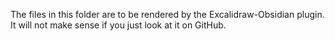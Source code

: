 The files in this folder are to be rendered by the Excalidraw-Obsidian plugin. It will not make sense if you just look at it on GitHub.